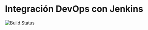 # Integración DevOps con Jenkins

[![Build Status](http://happymontalcini.ibmlatin.skytapdns.com:8080/buildStatus/icon?job=skytap-js-project)](http://happymontalcini.ibmlatin.skytapdns.com:8080/job/skytap-js-project/)
